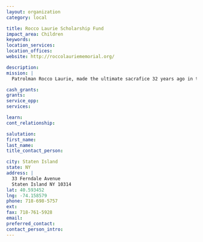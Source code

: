 ```yaml
---
layout: organization
category: local

title: Rocco Laurie Scholarship Fund
impact_area: Children
keywords: 
location_services: 
location_offices: 
website: http://roccolauriememorial.org/

description: 
mission: |
  Patrolman Rocco Laurie, made the ultimate sacrafice 32 years ago in the service of his fellow man. The community of Staten Island still remembers what Rocco stood for. Thirty-two outstanding young Americans have furthered their education with the help of the scholarship that bears Rocco's name. This scholarship has helped and will continue to assist so many worthwhile deserving youngsters.

cash_grants: 
grants: 
service_opp: 
services: 

learn: 
cont_relationship: 

salutation: 
first_name: 
last_name: 
title_contact_person: 

city: Staten Island
state: NY
address: |
  33 Ferndale Avenue    
  Staten Island NY 10314
lat: 40.593452
lng: -74.158579
phone: 718-698-5757
ext: 
fax: 718-761-5928
email: 
preferred_contact: 
contact_person_intro: 
---
```

